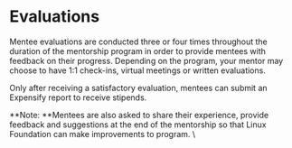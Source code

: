 # Evaluations

Mentee evaluations are conducted three or four times throughout the duration of the mentorship program in order to provide mentees with feedback on their progress. Depending on the program, your mentor may choose to have 1:1 check-ins, virtual meetings or written evaluations. 

Only after receiving a satisfactory evaluation, mentees can submit an Expensify report to receive stipends.  

**Note: **Mentees are also asked to share their experience, provide feedback and suggestions at the end of the mentorship so that Linux Foundation can make improvements to program. \
